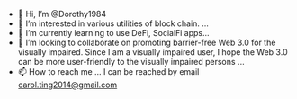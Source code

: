 - 👋 Hi, I’m @Dorothy1984
- 👀 I’m interested in various utilities of block chain. ...
- 🌱 I’m currently learning to use DeFi, SocialFi apps...
- 💞️ I’m looking to collaborate on promoting barrier-free Web 3.0 for the visually impaired.  Since I am a visually impaired user, I hope the Web 3.0 can be more user-friendly to the visually impaired persons ...
- 📫 How to reach me ... I can be reached by email carol.ting2014@gmail.com

<!---
Dorothy1984/Dorothy1984 is a ✨ special ✨ repository because its `README.md` (this file) appears on your GitHub profile.
You can click the Preview link to take a look at your changes.
--->
  

